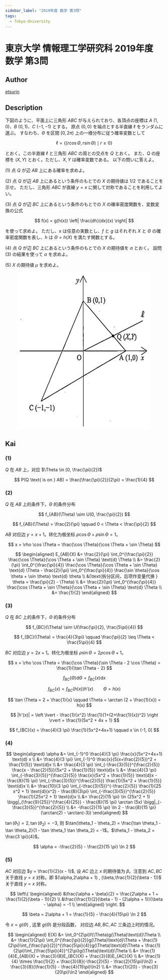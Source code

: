 ```yaml
---
sidebar_label: "2019年度 数学 第3問"
tags:
  - Tokyo-University
---
```

# 東京大学 情報理工学研究科 2019年度 数学 第3問

## **Author**
[etsurin](https://zhuanlan.zhihu.com/p/561992447)

## **Description**
下図のように、平面上に三角形 $ABC$ が与えられており、各頂点の座標は $A\ (1,0)$、$B\ (0,1)$、$C\ (-1,-1)$ とする。
原点 $(0,0)$ を端点とする半直線 $\ell$ をランダムに選ぶ。
すなわち、$\Theta$ を区間 $[0, 2\pi)$ 上の一様分布に従う確率変数として

$$
\ell = \{ (r \cos \Theta, r \sin \Theta) \mid r \geq 0 \}
$$

とおく。この半直線 $\ell$ と三角形 $ABC$ の周との交点を $Q$ とおく。
また、$Q$ の座標を $(X, Y)$ とおく。ただし、$X, Y$ は確率変数である。
以下の問いに答えよ。

(1) 点 $Q$ が辺 $AB$ 上にある確率を求めよ。

(2) 点 $Q$ が辺 $AB$ 上にあるという条件のもとでの $X$ の期待値は $1/2$ であることを示せ。
ただし、三角形 $ABC$ が直線 $y = x$ に関して対称であることを利用してよい。

(3) 点 $Q$ が辺 $BC$ 上にあるという条件のもとでの $X$ の確率密度関数を、変数変換の公式

$$
f(x) = g(h(x)) \left| \frac{dh}{dx}(x) \right|
$$

を使って求めよ。
ただし、$x$ は任意の実数とし、$f$ と $g$ はそれぞれ $X$ と $\Theta$ の確率密度関数を表し、$h$ は $\Theta = h(X)$ を満たす関数とする。

(4) 点 $Q$ が辺 $BC$ 上にあるという条件のもとでの $X$ の期待値を $\alpha$ とおく。
設問 (3) の結果を使って $\alpha$ を求めよ。

(5) $X$ の期待値 $\mu$ を求めよ。


<figure style="text-align:center;">
  <img src="https://raw.githubusercontent.com/Myyura/the_kai_project_assets/main/kakomonn/tokyo_university/IST/kyotsu_2019_math_3_p1.png" width="500" height="500" alt=""/>
</figure>


## **Kai**
### (1)
$Q$ 在 $AB$ 上，对应 $\Theta \in [0, \frac{\pi}{2})$

$$
P(Q \text{ is on } AB) = \frac{\frac{\pi}{2}}{2\pi} = \frac{1}{4}
$$

### (2)
$Q$ 在 $AB$ 上的条件下，$\Theta$ 的条件分布

$$
f_{AB}(\Theta) \sim U(0, \frac{\pi}{2})
$$

$$
f_{AB}(\Theta) = \frac{2}{\pi} \qquad 0 < \Theta < \frac{\pi}{2}
$$

$AB$ 对应边 $y = x+1$。转化为极坐标 $\rho \cos \Theta + \rho \sin \Theta = 1$。

$$
x = \rho \cos \Theta = \frac{\cos \Theta}{\cos \Theta + \sin \Theta}
$$

$$
\begin{aligned}
E_{AB}(X) &= \frac{2}{\pi} \int_0^{\frac{\pi}{2}} \frac{\cos \Theta}{\cos \Theta + \sin \Theta} \text{d} \Theta \\
&= \frac{2}{\pi} \int_0^{\frac{\pi}{4}} \frac{\cos \Theta}{\cos \Theta + \sin \Theta} \text{d} \Theta - \frac{2}{\pi} \int_0^{\frac{\pi}{4}} \frac{\sin \theta}{\cos \theta + \sin \theta} \text{d} \theta \\
&(\text{拆分区间，后项作变量代换 } \theta = \frac{\pi}{2} - \Theta) \\
&= \frac{2}{\pi} \int_0^{\frac{\pi}{4}} \frac{\cos \Theta + \sin \Theta}{\cos \Theta + \sin \Theta} \text{d} \Theta \\
&= \frac{1}{2}
\end{aligned}
$$

### (3)
$Q$ 在 $BC$ 上的条件下，$\Theta$ 的条件分布

$$
f_{BC}(\Theta) \sim U(\frac{\pi}{2}, \frac{5\pi}{4})
$$

$$
f_{BC}(\Theta) = \frac{4}{3\pi} \qquad \frac{\pi}{2} \leq \Theta < \frac{5\pi}{4}
$$

$BC$ 对应边 $y=2x+1$。转化为极坐标 $\rho \sin \Theta = 2 \rho \cos \Theta + 1$。

$$
x = \rho \cos \Theta = \frac{\cos \Theta}{\sin \Theta - 2 \cos \Theta} = \frac{1}{\tan \Theta - 2}
$$

$$
f_{BC}(\Theta) \text{d}\Theta = f_{BC}(x) \text{d}x
$$

$$
f_{BC}(x) = f_{BC}(h(x))h'(x) \qquad \Theta = h(x)
$$

$$
\tan \Theta = 2 + \frac{1}{x} \qquad \Theta = \arctan (2 + \frac{1}{x}) = h(x)
$$

$$
|h'(x)| = \left \lvert - \frac{1}{x^2} \frac{1}{1+(2+\frac{1}{x})^2} \right \rvert = \frac{1}{5x^2 + 4x + 1}
$$

$$
f_{BC}(x) = \frac{4}{3 \pi} \frac{1}{5x^2+4x+1} \qquad x \in (-1, 0]
$$

### (4)

$$
\begin{aligned}
\alpha &= \int_{-1}^0 \frac{4}{3 \pi} \frac{x}{5x^2+4x+1} \text{d} x \\
&= \frac{4}{3 \pi} \int_{-1}^0 \frac{x}{5(x+\frac{2}{5})^2 + \frac{1}{5}} \text{d}x \\
&= \frac{4}{3 \pi} \int_{-\frac{3}{5}}^{\frac{2}{5}} \frac{x - \frac{2}{5}}{5x^2 + \frac{1}{5}} \text{d}x \\
&= \frac{4}{3 \pi} \int_{-\frac{3}{5}}^{\frac{2}{5}} \frac{x}{5x^2 + \frac{1}{5}} \text{d}x - \frac{8}{15 \pi} \int_{-\frac{3}{5}}^{\frac{2}{5}} \frac{1}{5x^2 + \frac{1}{5}} \text{d}x \\
&= \frac{10}{3 \pi} \int_{-\frac{3}{5}}^{-\frac{2}{5}} \frac{1}{25 x^2 + 1} \text{d}(x^2) - \frac{8}{3\pi} \int_{-\frac{3}{5}}^{\frac{2}{5}} \frac{1}{25x^2 + 1} \text{d}x \\
&= \frac{2}{15 \pi} \ln (25x^2 + 1) \bigg|_{\frac{9}{25}}^{\frac{4}{25}} - \frac{8}{15 \pi} \arctan (5x) \bigg|_{-\frac{3}{5}}^{\frac{2}{5}} \\
&= -\frac{2}{15 \pi} \ln 2 - \frac{8}{15 \pi} (\arctan(2) - \arctan(-3))
\end{aligned}
$$

$\tan (\theta_1) = 2, \tan (\theta_2) = -3$, 则 $\tan(\theta_1 - \theta_2) = \frac{\tan \theta_1 - \tan \theta_2}{1 - \tan \theta_1 \tan \theta_2} = -1$。$\theta_1 - \theta_2 = \frac{3 \pi}{4}$。

$$
\alpha = -\frac{2}{5} - \frac{2}{15 \pi} \ln 2
$$

### (5)
$AC$ 对应边 $y = \frac{1}{2}(x - 1)$, 设 $AC$ 边上 $x$ 的期待值为 $\beta$。注意到 $AC, BC$ 关于直线 $y = x$ 对称。即 $(\alpha,2\alpha + 1) , (\beta,\frac{1}{2}(\beta - 1))$ 关于直线 $y = x$ 对称。

$$
\left\{
\begin{aligned}
&\frac{\alpha + \beta}{2} = \frac{2\alpha + 1 + \frac{1}{2}(\beta - 1)}{2} \\
&\frac{\frac{1}{2}(\beta - 1) - (2\alpha + 1)}{\beta - \alpha} = -1 \\
\end{aligned}
\right.
$$

$$
\beta = 2\alpha + 1 = \frac{1}{5} - \frac{4}{15\pi} \ln 2
$$

令 $x = g(\Theta)$ , 这里 $g(\Theta)$ 是分段函数， 对应边 $AB , BC , AC$ 三条边上时的情况。

$$
\begin{aligned}
E(X) &= \int_0^{2\pi}f(\Theta)g(\Theta)\text{d}\Theta \\
&= \frac{1}{2\pi} \int_0^{\frac{\pi}{2}}g(\Theta)\text{d}\Theta + \frac{1}{2\pi}\int_{\frac{\pi}{2}}^{\frac{5\pi}{4}}g(\Theta)\text{d}\Theta + \frac{1}{2\pi}\int_{\frac{5\pi}{4}}^{2\pi}g(\Theta)\text{d}\Theta \\
&= \frac{1}{4}E_{AB}(X) + \frac{3}{8}E_{BC}(X) + \frac{3}{8}E_{AC}(X) \\
&= \frac{1}{4} \times \frac{1}{2} + \frac{3}{8}(-\frac{2}{5} - \frac{2}{15\pi}\ln2) + \frac{3}{8}(\frac{1}{5} - \frac{4}{15\pi}\ln2) \\
&= \frac{1}{20} - \frac{3}{20\pi}\ln2
\end{aligned}
$$